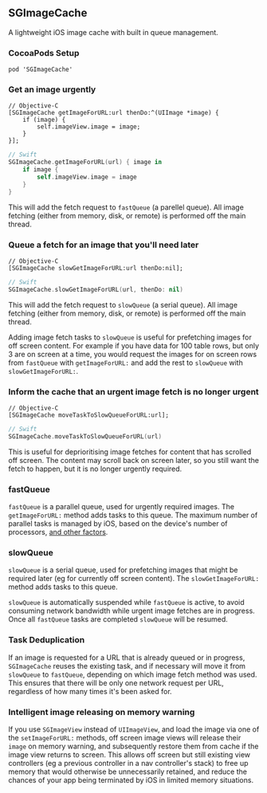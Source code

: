 ## SGImageCache

A lightweight iOS image cache with built in queue management. 

### CocoaPods Setup

```
pod 'SGImageCache'
```

### Get an image urgently

```objc
// Objective-C
[SGImageCache getImageForURL:url thenDo:^(UIImage *image) {
    if (image) {
        self.imageView.image = image;
    }
}];
```

```swift
// Swift
SGImageCache.getImageForURL(url) { image in
    if image {
        self.imageView.image = image
    }
}

```

This will add the fetch request to `fastQueue` (a parellel queue). All image fetching (either
from memory, disk, or remote) is performed off the main thread. 

### Queue a fetch for an image that you'll need later

```objc
// Objective-C
[SGImageCache slowGetImageForURL:url thenDo:nil];
```

```swift
// Swift
SGImageCache.slowGetImageForURL(url, thenDo: nil)
```

This will add the fetch request to `slowQueue` (a serial queue). All image fetching (either
from memory, disk, or remote) is performed off the main thread.

Adding image fetch tasks to `slowQueue` is useful for prefetching images for off screen
content. For example if you have data for 100 table rows, but only 3 are on screen at a time,
you would request the images for on screen rows from `fastQueue` with `getImageForURL:` and
add the rest to `slowQueue` with `slowGetImageForURL:`.

### Inform the cache that an urgent image fetch is no longer urgent

```objc
// Objective-C
[SGImageCache moveTaskToSlowQueueForURL:url];
```

```swift
// Swift
SGImageCache.moveTaskToSlowQueueForURL(url)
```

This is useful for deprioritising image fetches for content that has scrolled off screen. The
content may scroll back on screen later, so you still want the fetch to happen, but it is no
longer urgently required.

### fastQueue

`fastQueue` is a parallel queue, used for urgently required images. The `getImageForURL:`
method adds tasks to this queue. The maximum number of parallel tasks is managed by iOS, based on the device's number of processors, [and other factors](https://developer.apple.com/library/ios/documentation/cocoa/reference/NSOperationQueue_class/Reference/Reference.html#//apple_ref/doc/uid/TP40004592-RH2-borderType). 

### slowQueue

`slowQueue` is a serial queue, used for prefetching images that might be required later (eg
for currently off screen content). The `slowGetImageForURL:` method adds tasks to this queue.

`slowQueue` is automatically suspended while `fastQueue` is active, to avoid consuming network bandwidth while urgent image fetches are in progress. Once all `fastQueue` tasks are completed
`slowQueue` will be resumed.

### Task Deduplication

If an image is requested for a URL that is already queued or in progress, `SGImageCache` 
reuses the existing task, and if necessary will move it from `slowQueue` to `fastQueue`, 
depending on which image fetch method was used. This ensures that there will be only one 
network request per URL, regardless of how many times it's been asked for.

### Intelligent image releasing on memory warning

If you use `SGImageView` instead of `UIImageView`, and load the image via one of the
`setImageForURL:` methods, off screen image views will release their `image` on memory
warning, and subsequently restore them from cache if the image view returns to screen.
This allows off screen but still existing view controllers (eg a previous controller in a
nav controller's stack) to free up memory that would otherwise be unnecessarily retained, 
and reduce the chances of your app being terminated by iOS in limited memory situations.
